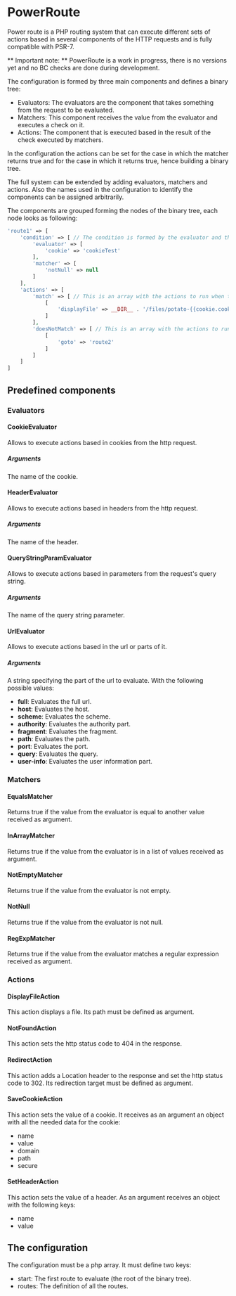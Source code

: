 # PowerRoute
Power route is a PHP routing system that can execute different sets of actions based in several components of the HTTP requests and is fully compatible with PSR-7.

** Important note: ** PowerRoute is a work in progress, there is no versions yet and no BC checks are done during development. 

The configuration is formed by three main components and defines a binary tree:
* Evaluators: The evaluators are the component that takes something from the request to be evaluated.
* Matchers: This component receives the value from the evaluator and executes a check on it.
* Actions: The component that is executed based in the result of the check executed by matchers.
    
In the configuration the actions can be set for the case in which the matcher returns true and for the case in which it returns true, hence building a binary tree.

The full system can be extended by adding evaluators, matchers and actions. Also the names used in the configuration to identify the components can be assigned arbitrarily.

The components are grouped forming the nodes of the binary tree, each node looks as following:

```php
'route1' => [
    'condition' => [ // The condition is formed by the evaluator and the matcher
        'evaluator' => [
            'cookie' => 'cookieTest'
        ],
        'matcher' => [
            'notNull' => null
        ]
    ],
    'actions' => [
        'match' => [ // This is an array with the actions to run when the condition evaluates as true
            [
                'displayFile' => __DIR__ . '/files/potato-{{cookie.cookieTest}}.html'
            ]
        ],
        'doesNotMatch' => [ // This is an array with the actions to run when the condition evaluates as false
            [
                'goto' => 'route2'
            ]
        ]
    ]
]
```

## Predefined components

### Evaluators

#### CookieEvaluator
Allows to execute actions based in cookies from the http request.

##### Arguments
The name of the cookie.

#### HeaderEvaluator
Allows to execute actions based in headers from the http request.

##### Arguments
The name of the header.

#### QueryStringParamEvaluator
Allows to execute actions based in parameters from the request's query string.

##### Arguments
The name of the query string parameter.

#### UrlEvaluator
Allows to execute actions based in the url or parts of it.

##### Arguments
A string specifying the part of the url to evaluate. With the following possible values:
* **full**: Evaluates the full url.
* **host**: Evaluates the host.
* **scheme**: Evaluates the scheme.
* **authority**: Evaluates the authority part.
* **fragment**: Evaluates the fragment.
* **path**: Evaluates the path.
* **port**: Evaluates the port.
* **query**: Evaluates the query.
* **user-info**: Evaluates the user information part.

### Matchers

#### EqualsMatcher
Returns true if the value from the evaluator is equal to another value received as argument.

#### InArrayMatcher
Returns true if the value from the evaluator is in a list of values received as argument.

#### NotEmptyMatcher
Returns true if the value from the evaluator is not empty.

#### NotNull
Returns true if the value from the evaluator is not null.

#### RegExpMatcher
Returns true if the value from the evaluator matches a regular expression received as argument.

### Actions

#### DisplayFileAction

This action displays a file. Its path must be defined as argument.

#### NotFoundAction

This action sets the http status code to 404 in the response.

#### RedirectAction

This action adds a Location header to the response and set the http status code to 302. Its redirection target must be defined as argument.

#### SaveCookieAction

This action sets the value of a cookie. It receives as an argument an object with all the needed data for the cookie:
* name
* value
* domain
* path
* secure

#### SetHeaderAction

This action sets the value of a header. As an argument receives an object with the following keys:
* name
* value

## The configuration

The configuration must be a php array. It must define two keys:
* start: The first route to evaluate (the root of the binary tree).
* routes: The definition of all the routes.


